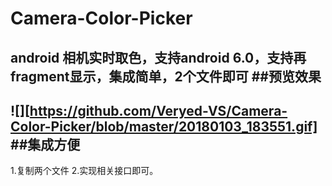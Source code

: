 # Camera-Color-Picker
android 相机实时取色，支持android 6.0，支持再fragment显示，集成简单，2个文件即可
##预览效果
---------
![][https://github.com/Veryed-VS/Camera-Color-Picker/blob/master/20180103_183551.gif]
##集成方便
---------
1.复制两个文件
2.实现相关接口即可。
